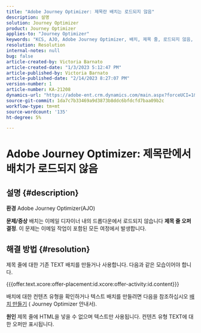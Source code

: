 ```yaml
---
title: "Adobe Journey Optimizer: 제목란 배치는 로드되지 않음"
description: 설명
solution: Journey Optimizer
product: Journey Optimizer
applies-to: "Journey Optimizer"
keywords: "KCS, AJO, Adobe Journey Optimizer, 배치, 제목 줄, 로드되지 않음, 컨텐츠 유형, html, 텍스트"
resolution: Resolution
internal-notes: null
bug: false
article-created-by: Victoria Barnato
article-created-date: "1/3/2023 5:12:47 PM"
article-published-by: Victoria Barnato
article-published-date: "2/14/2023 8:27:07 PM"
version-number: 1
article-number: KA-21208
dynamics-url: "https://adobe-ent.crm.dynamics.com/main.aspx?forceUCI=1&pagetype=entityrecord&etn=knowledgearticle&id=1597f3d5-898b-ed11-81ad-6045bd0067ea"
source-git-commit: 1da7c7b33469a9d3873b8ddc6bfdcfd7baa09b2c
workflow-type: tm+mt
source-wordcount: '135'
ht-degree: 5%

---
```


# Adobe Journey Optimizer: 제목란에서 배치가 로드되지 않음

## 설명 {#description}

<b>환경</b>
Adobe Journey Optimizer(AJO)


<b>문제/증상</b>
배치는 이메일 디자이너 내의 드롭다운에서 로드되지 않습니다  <b> 제목 줄 </b><b>오퍼 결정</b>. 이 문제는 이메일 작업이 포함된 모든 여정에서 발생합니다.


## 해결 방법 {#resolution}


제목 줄에 대한 기존 TEXT 배치를 만들거나 사용합니다. 다음과 같은 모습이어야 합니다.

{{{offer.text.xcore:offer-placement:id.xcore:offer-activity:id.content}}}

배치에 대한 컨텐츠 유형을 확인하거나 텍스트 배치를 만들려면 다음을 참조하십시오 [배치 만들기](https://experienceleague.adobe.com/docs/journey-optimizer/using/offer-decisioning/create-components/creating-placements.html) ( Journey Optimizer 안내서).


<b>원인</b>
제목 줄에 HTML을 넣을 수 없으며 텍스트만 사용됩니다. 컨텐츠 유형 TEXT에 대한 오퍼만 표시됩니다.
